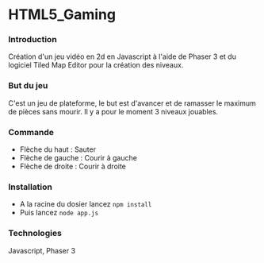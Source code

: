 # HTML5_Gaming

### Introduction

  Création d'un jeu vidéo en 2d en Javascript à l'aide de Phaser 3 et du logiciel Tiled Map Editor pour la création des niveaux.
  
### But du jeu

  C'est un jeu de plateforme, le but est d'avancer et de ramasser le maximum de pièces sans mourir. Il y a pour le moment 3 niveaux jouables.

### Commande

  - Flèche du haut : Sauter
  - Flèche de gauche : Courir à gauche
  - Flèche de droite : Courir à droite

### Installation

  - A la racine du dosier lancez `npm install`
  - Puis lancez `node app.js`
  
### Technologies

  Javascript, Phaser 3
